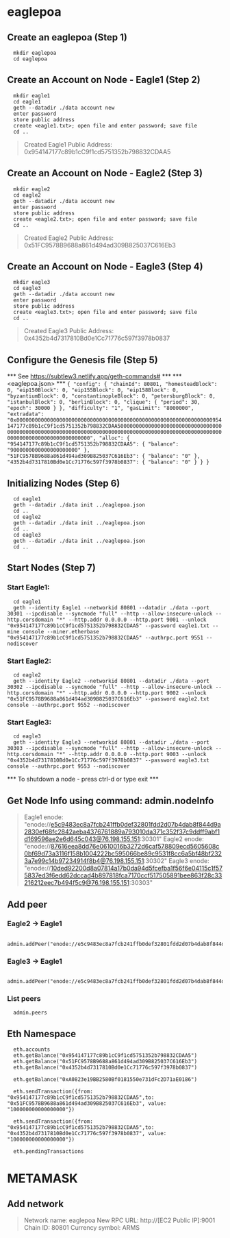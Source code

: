 # eaglepoa

## Create an eaglepoa (Step 1)
      mkdir eaglepoa
      cd eaglepoa

## Create an Account on Node - Eagle1 (Step 2)
      mkdir eagle1
      cd eagle1
      geth --datadir ./data account new
      enter password
      store public address
      create <eagle1.txt>; open file and enter password; save file
      cd ..

>Created Eagle1 Public Address: 0x954147177c89b1cC9f1cd5751352b798832CDAA5

## Create an Account on Node - Eagle2 (Step 3)
      mkdir eagle2
      cd eagle2
      geth --datadir ./data account new
      enter password
      store public address
      create <eagle2.txt>; open file and enter password; save file
      cd ..

>Created Eagle2 Public Address: 0x51FC9578B9688a861d494ad309B825037C616Eb3

## Create an Account on Node - Eagle3 (Step 4)
      mkdir eagle3
      cd eagle3
      geth --datadir ./data account new
      enter password
      store public address
      create <eagle3.txt>; open file and enter password; save file
      cd ..

>Created Eagle3 Public Address: 0x4352b4d7317810Bd0e1Cc71776c597f3978b0837

## Configure the Genesis file (Step 5)
*** See https://subtlew3.netlify.app/geth-commands# ***
*** <eaglepoa.json> ***
      ```
      {
            "config": {
                  "chainId": 80801,
                  "homesteadBlock": 0,
                  "eip150Block": 0,
                  "eip155Block": 0,
                  "eip158Block": 0,
                  "byzantiumBlock": 0,
                  "constantinopleBlock": 0,
                  "petersburgBlock": 0,
                  "istanbulBlock": 0,
                  "berlinBlock": 0,
                  "clique": {
                        "period": 30,
                        "epoch": 30000
                  }
            },
            "difficulty": "1",
            "gasLimit": "8000000",
            "extradata": "0x0000000000000000000000000000000000000000000000000000000000000000954147177c89b1cC9f1cd5751352b798832CDAA50000000000000000000000000000000000000000000000000000000000000000000000000000000000000000000000000000000000000000000000000000000000",
            "alloc": {
                  "954147177c89b1cC9f1cd5751352b798832CDAA5": { "balance": "9000000000000000000000" },
                  "51FC9578B9688a861d494ad309B825037C616Eb3": { "balance": "0" },
                  "4352b4d7317810Bd0e1Cc71776c597f3978b0837": { "balance": "0" }
            }
      }
      ```

## Initializing Nodes (Step 6)
      cd eagle1
      geth --datadir ./data init ../eaglepoa.json
      cd ..
      cd eagle2
      geth --datadir ./data init ../eaglepoa.json
      cd ..
      cd eagle3
      geth --datadir ./data init ../eaglepoa.json
      cd ..

## Start Nodes (Step 7)
### Start Eagle1:
      cd eagle1
      geth --identity Eagle1 --networkid 80801 --datadir ./data --port 30301 --ipcdisable --syncmode "full" --http --allow-insecure-unlock --http.corsdomain "*" --http.addr 0.0.0.0 --http.port 9001 --unlock "0x954147177c89b1cC9f1cd5751352b798832CDAA5" --password eagle1.txt --mine console --miner.etherbase  "0x954147177c89b1cC9f1cd5751352b798832CDAA5" --authrpc.port 9551 --nodiscover

### Start Eagle2:
      cd eagle2
      geth --identity Eagle2 --networkid 80801 --datadir ./data --port 30302 --ipcdisable --syncmode "full" --http --allow-insecure-unlock --http.corsdomain "*" --http.addr 0.0.0.0 --http.port 9002 --unlock "0x51FC9578B9688a861d494ad309B825037C616Eb3" --password eagle2.txt console --authrpc.port 9552 --nodiscover

### Start Eagle3:
      cd eagle3
      geth --identity Eagle3 --networkid 80801 --datadir ./data --port 30303 --ipcdisable --syncmode "full" --http --allow-insecure-unlock --http.corsdomain "*" --http.addr 0.0.0.0 --http.port 9003 --unlock "0x4352b4d7317810Bd0e1Cc71776c597f3978b0837" --password eagle3.txt console --authrpc.port 9553 --nodiscover

*** To shutdown a node - press ctrl-d or type exit ***

## Get Node Info using command: admin.nodeInfo
>Eagle1 enode: "enode://e5c9483ec8a7fcb241ffb0def32801fdd2d07b4dab8f844d9a2830ef68fc2842aeba4376761889a793010da371c352f37c9ddff9abf1d169596ae2e6d645c043@76.198.155.151:30301"
>Eagle2 enode: "enode://87616eea8dd76e0610016b3272d6caf578809ecd5605608c0bf69d73a3116f158b1004222bc595066be89c9531f8cc6a5bf48bf2323a7e99c14b97234914f8b4@76.198.155.151:30302"
>Eagle3 enode: "enode://10ded92200d8a07814a17b0da94d5fcefba1f56f6e04115c1f575837ed3f6edd62dccad4b897818fca7170ccf517505891bee863f28c33216212eec7b494f5c9@76.198.155.151:30303"


## Add peer

### Eagle2 -> Eagle1
      admin.addPeer("enode://e5c9483ec8a7fcb241ffb0def32801fdd2d07b4dab8f844d9a2830ef68fc2842aeba4376761889a793010da371c352f37c9ddff9abf1d169596ae2e6d645c043@76.198.155.151:30301")

### Eagle3 -> Eagle1
      admin.addPeer("enode://e5c9483ec8a7fcb241ffb0def32801fdd2d07b4dab8f844d9a2830ef68fc2842aeba4376761889a793010da371c352f37c9ddff9abf1d169596ae2e6d645c043@76.198.155.151:30301")

### List peers
      admin.peers

## Eth Namespace
      eth.accounts
      eth.getBalance("0x954147177c89b1cC9f1cd5751352b798832CDAA5")
      eth.getBalance("0x51FC9578B9688a861d494ad309B825037C616Eb3")
      eth.getBalance("0x4352b4d7317810Bd0e1Cc71776c597f3978b0837")
      
      eth.getBalance("0xA0823e19BB2580Bf0181550e731dFc2D71aE0186")

      eth.sendTransaction({from: "0x954147177c89b1cC9f1cd5751352b798832CDAA5",to: "0x51FC9578B9688a861d494ad309B825037C616Eb3", value: "100000000000000000"})
     
      eth.sendTransaction({from: "0x954147177c89b1cC9f1cd5751352b798832CDAA5",to: "0x4352b4d7317810Bd0e1Cc71776c597f3978b0837", value: "100000000000000000"})

      eth.pendingTransactions


# METAMASK
## Add network
>Network name: eaglepoa
>New RPC URL: http://[EC2 Public IP]:9001
>Chain ID: 80801
>Currency symbol: ARMS


